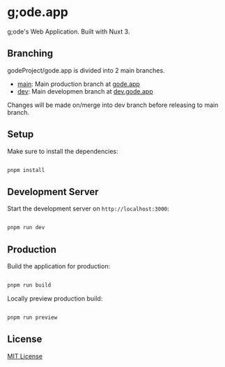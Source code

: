 # g;ode.app
g;ode's Web Application. Built with Nuxt 3.

## Branching

godeProject/gode.app is divided into 2 main branches.

* [main](https://github.com/godeProject/gode.app): Main production branch at [gode.app](https://gode.app)
* [dev](https://github.com/godeProject/gode.app/tree/dev): Main developmen branch at [dev.gode.app](https://dev.gode.app)

Changes will be made on/merge into dev branch before releasing to main branch.

## Setup

Make sure to install the dependencies:

```bash

pnpm install

```

## Development Server

Start the development server on `http://localhost:3000`:

```bash

pnpm run dev

```

## Production

Build the application for production:

```bash

pnpm run build

```

Locally preview production build:

```bash

pnpm run preview

```

## License

[MIT License](https://github.com/godeProject/gode.app/blob/main/LICENSE)